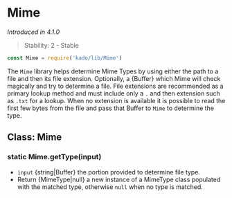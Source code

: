 # Mime
 *Introduced in 4.1.0*
> Stability: 2 - Stable
```js
const Mime = require('kado/lib/Mime')
```
The `Mime` library helps determine Mime Types by using either the path to a file and
then its file extension. Optionally, a {Buffer} which Mime will check magically
and try to determine a file. File extensions are recommended as a primary lookup method
and must include only a `.` and then extension such as `.txt` for a lookup. When
no extension is available it is possible to read the first few bytes from the file
and pass that Buffer to `Mime` to determine the type.

## Class: Mime

### static Mime.getType(input)
* `input` {string|Buffer} the portion provided to determine file type.
* Return {MimeType|null} a new instance of a MimeType class populated with the matched type,
otherwise `null` when no type is matched.

 
